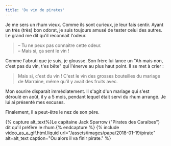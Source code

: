 ```yaml
---
title: 'Du vin de pirates'
---
```


Je me sers un rhum vieux. Comme ils sont curieux, je leur fais sentir. Ayant un
très (très) bon odorat, je suis toujours amusé de tester celui des autres. Le
grand me dit qu'il reconnait l'odeur.

<!-- more -->

> – Tu ne peux pas connaitre cette odeur.  
> – Mais si, ça sent le vin !

Comme l'abruti que je suis, je glousse. Son frère lui lance un "Ah mais non,
c'est pas du vin, t'es bête" qui l'énerve au plus haut point. Il se met à
crier :

> Mais si, c'est du vin ! C'est le vin des grosses bouteilles du mariage de
> Marraine, même qu'il y avait des fruits avec.

Mon sourire disparait immédiatement. Il s'agit d'un mariage qui s'est déroulé en
août, il y a 5 mois, pendant lequel était servi du rhum arrangé. Je lui ai
présenté mes excuses.

Finalement, il a peut-être le nez de son père.

{% capture alt_text%}Le capitaine Jack Sparrow ("Pirates des Caraibes") dit
qu'il préfère le rhum.{% endcapture %} {% include video_as_a_gif.html.liquid
url="/assets/images/papa/2018-01-19/pirate"
alt=alt_text
caption="Ou alors il va finir pirate."
%}

